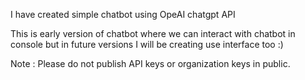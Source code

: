 I have created simple chatbot using OpeAI chatgpt API

This is early version of chatbot where we can interact with chatbot in console but in future versions I will be creating use interface too :)

Note : Please do not publish API keys or organization keys in public.
